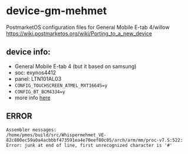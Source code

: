 # device-gm-mehmet
PostmarketOS configuration files for General Mobile E-tab 4/willow
https://wiki.postmarketos.org/wiki/Porting_to_a_new_device

## device info:
- General Mobile E-tab 4 (but it based on samsung)
- soc: exynos4412
- panel: LTN101AL03
- `CONFIG_TOUCHSCREEN_ATMEL_MXT1664S=y`
- `CONFIG_BT_BCM4334=y`
- more info [here](http://web.archive.org/web/20200217083856/linux-exynos.org/wiki/Samsung_Exynos_4412)

## ERROR
```
Assembler messages:
/home/pmos/build/src/Whispermehmet_VE-82c800ec59a0a4acbbbf473591ea4e70eef80c05/arch/arm/mm/proc-v7.S:522: Error: junk at end of line, first unrecognized character is '#'
```
